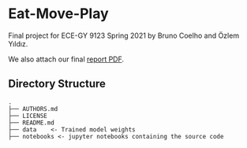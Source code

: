 # Eat-Move-Play
Final project for ECE-GY 9123 Spring 2021 by Bruno Coelho and Özlem Yıldız.

We also attach our final [report PDF]().

Directory Structure
--------------------

    .
    ├── AUTHORS.md
    ├── LICENSE
    ├── README.md
    ├── data    <- Trained model weights
    ├── notebooks <- jupyter notebooks containing the source code
   
